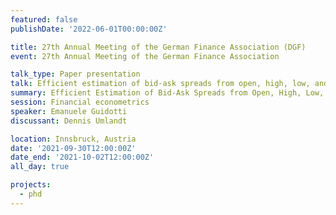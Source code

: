 ```yaml
---
featured: false
publishDate: '2022-06-01T00:00:00Z'

title: 27th Annual Meeting of the German Finance Association (DGF)
event: 27th Annual Meeting of the German Finance Association

talk_type: Paper presentation
talk: Efficient estimation of bid-ask spreads from open, high, low, and close prices
summary: Efficient Estimation of Bid-Ask Spreads from Open, High, Low, and Close Prices
session: Financial econometrics
speaker: Emanuele Guidotti
discussant: Dennis Umlandt

location: Innsbruck, Austria
date: '2021-09-30T12:00:00Z'
date_end: '2021-10-02T12:00:00Z'
all_day: true

projects:
  - phd
---
```

